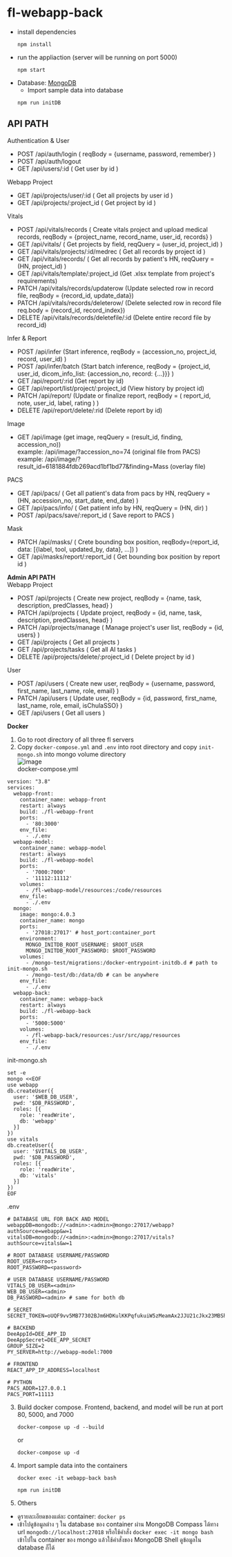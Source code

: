 # fl-webapp-back
- install dependencies
   ```
   npm install
   ```
- run the appliaction (server will be running on port 5000)
  ```
  npm start
  ```
- Database: [MongoDB](https://docs.mongodb.com/manual/installation/)
   - Import sample data into database
  ```
  npm run initDB
  ```

## API PATH
Authentication & User <br />
- POST /api/auth/login ( reqBody = {username, password, remember} )
- POST /api/auth/logout 
- GET /api/users/:id ( Get user by id )

Webapp Project
- GET /api/projects/user/:id ( Get all projects by user id )
- GET /api/projects/:project_id ( Get project by id )

Vitals
- POST /api/vitals/records ( Create vitals project and upload medical records, reqBody = {project_name, record_name, user_id, records} )
- GET /api/vitals/ ( Get projects by field, reqQuery = (user_id, project_id) )
- GET /api/vitals/projects/:id/medrec ( Get all records by project id )
- GET /api/vitals/records/ ( Get all records by patient's HN, reqQuery = (HN, project_id) )
- GET /api/vitals/template/:project_id (Get .xlsx template from project's requirements)
- PATCH /api/vitals/records/updaterow (Update selected row in record file, reqBody = {record_id, update_data})
- PATCH /api/vitals/records/deleterow/ (Delete selected row in record file req.body = {record_id, record_index}) 
- DELETE /api/vitals/records/deletefile/:id (Delete entire record file by record_id) 

Infer & Report
- POST /api/infer (Start inference, reqBody = (accession_no, project_id, record, user_id) )
- POST /api/infer/batch (Start batch inference, reqBody = {project_id, user_id, dicom_info_list: {accession_no, record: {...}}} )
- GET /api/report/:rid (Get report by id)
- GET /api/report/list/project/:project_id (View history by project id)
- PATCH /api/report/ (Update or finalize report, reqBody = ( report_id, note, user_id, label, rating ) )
- DELETE /api/report/delete/:rid (Delete report by id)

Image
- GET /api/image (get image, reqQuery = (result_id, finding, accession_no)) <br />
  example: /api/image/?accession_no=74 (original file from PACS) <br />
  example: /api/image/?result_id=6181884fdb269acd1bf1bd77&finding=Mass (overlay file)

PACS
- GET /api/pacs/ ( Get all patient's data from pacs by HN, reqQuery = (HN, accession_no, start_date, end_date) )
- GET /api/pacs/info/ ( Get patient info by HN, reqQuery = (HN, dir) )
- POST /api/pacs/save/:report_id ( Save report to PACS )

Mask
- PATCH /api/masks/ ( Crete bounding box position, reqBody=(report_id, data: [{label, tool, updated_by, data}, ...]) )
- GET /api/masks/report/:report_id ( Get bounding box position by report id )

**Admin API PATH** <br />
Webapp Project
- POST /api/projects ( Create new project, reqBody = {name, task, description, predClasses, head} )
- PATCH /api/projects ( Update project, reqBody = {id, name, task, description, predClasses, head} )
- PATCH /api/projects/manage ( Manage project's user list, reqBody = {id, users} )
- GET /api/projects ( Get all projects )
- GET /api/projects/tasks ( Get all AI tasks )
- DELETE /api/projects/delete/:project_id ( Delete project by id )
 
User
- POST /api/users ( Create new user, reqBody = {username, password, first_name, last_name, role, email} )
- PATCH /api/users ( Update user, reqBody = {id, password, first_name, last_name, role, email, isChulaSSO} )
- GET /api/users ( Get all users )


**Docker** <br />
1. Go to root directory of all three fl servers
2. Copy `docker-compose.yml` and `.env` into root directory and copy `init-mongo.sh` into mongo volume directory <br />
![image](https://user-images.githubusercontent.com/47110972/159545612-269a81f4-4c47-4624-841f-920c60c8fe84.png) <br />
  docker-compose.yml
  ```
  version: "3.8"
  services:
    webapp-front:
      container_name: webapp-front
      restart: always
      build: ./fl-webapp-front
      ports:
        - '80:3000'
      env_file:
        - ./.env
    webapp-model:
      container_name: webapp-model
      restart: always
      build: ./fl-webapp-model
      ports:
        - '7000:7000'
        - '11112:11112'
      volumes:
        - /fl-webapp-model/resources:/code/resources
      env_file:
        - ./.env
    mongo:
      image: mongo:4.0.3
      container_name: mongo
      ports:
        - '27018:27017' # host_port:container_port
      environment:
        MONGO_INITDB_ROOT_USERNAME: $ROOT_USER
        MONGO_INITDB_ROOT_PASSWORD: $ROOT_PASSWORD
      volumes:
        - /mongo-test/migrations:/docker-entrypoint-initdb.d # path to init-mongo.sh
        - /mongo-test/db:/data/db # can be anywhere
      env_file:
        - ./.env
    webapp-back:
      container_name: webapp-back
      restart: always
      build: ./fl-webapp-back
      ports:
        - '5000:5000'
      volumes:
        - /fl-webapp-back/resources:/usr/src/app/resources
      env_file:
        - ./.env
  ```
  init-mongo.sh
  ```
  set -e
  mongo <<EOF
  use webapp
  db.createUser({
    user: '$WEB_DB_USER',
    pwd: '$DB_PASSWORD',
    roles: [{
      role: 'readWrite',
      db: 'webapp'
    }]
  })
  use vitals
  db.createUser({
    user: '$VITALS_DB_USER',
    pwd: '$DB_PASSWORD',
    roles: [{
      role: 'readWrite',
      db: 'vitals'
    }]
  })
  EOF
  ```
  .env
  ```
  # DATABASE URL FOR BACK AND MODEL
  webappDB=mongodb://<admin>:<admin>@mongo:27017/webapp?authSource=webapp&w=1
  vitalsDB=mongodb://<admin>:<admin>@mongo:27017/vitals?authSource=vitals&w=1

  # ROOT DATABASE USERNAME/PASSWORD
  ROOT_USER=<root>
  ROOT_PASSWORD=<password>
  
  # USER DATABASE USERNAME/PASSWORD
  VITALS_DB_USER=<admin>
  WEB_DB_USER=<admin>
  DB_PASSWORD=<admin> # same for both db

  # SECRET
  SECRET_TOKEN=oUQF9vv5MB77302BJm6HDKulKKPqfukuiW5zMeamAx2JJU21cJkx23MBShP3GVt

  # BACKEND
  DeeAppId=DEE_APP_ID
  DeeAppSecret=DEE_APP_SECRET
  GROUP_SIZE=2
  PY_SERVER=http://webapp-model:7000

  # FRONTEND
  REACT_APP_IP_ADDRESS=localhost

  # PYTHON
  PACS_ADDR=127.0.0.1
  PACS_PORT=11113
  ```
3. Build docker compose. Frontend, backend, and model will be run at port 80, 5000, and 7000
   ```
   docker-compose up -d --build
   ```
   or
   ```
   docker-compose up -d
   ```
4. Import sample data into the containers
   ```
   docker exec -it webapp-back bash
   ```
   ```
   npm run initDB
   ```
5. Others
- ดูรายละเอียดของแต่ละ container: `docker ps`
- เข้าไปดูข้อมูลต่าง ๆ ใน database ของ container ผ่าน MongoDB Compass ได้ทาง url `mongodb://localhost:27018` หรือใช้คำสั่ง `docker exec -it mongo bash` เข้าไปใน container ของ mongo แล้วใช้คำสั่งของ MongoDB Shell ดูข้อมูลใน database ก็ได้
